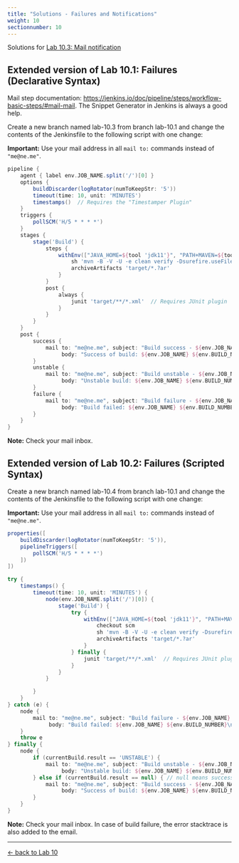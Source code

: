 ```yaml
---
title: "Solutions - Failures and Notifications"
weight: 10
sectionnumber: 10
---
```



Solutions for [Lab 10.3: Mail notification](../)


## Extended version of Lab 10.1: Failures (Declarative Syntax)


Mail step documentation: <https://jenkins.io/doc/pipeline/steps/workflow-basic-steps/#mail-mail>.
The Snippet Generator in Jenkins is always a good help.

Create a new branch named lab-10.3 from branch lab-10.1 and change the contents of the Jenkinsfile to the following script with one change:

**Important:** Use your mail address in all ``mail to:`` commands instead of ``"me@ne.me"``.

```groovy
pipeline {
    agent { label env.JOB_NAME.split('/')[0] }
    options {
        buildDiscarder(logRotator(numToKeepStr: '5'))
        timeout(time: 10, unit: 'MINUTES')
        timestamps()  // Requires the "Timestamper Plugin"
    }
    triggers {
        pollSCM('H/5 * * * *')
    }
    stages {
        stage('Build') {
            steps {
                withEnv(["JAVA_HOME=${tool 'jdk11'}", "PATH+MAVEN=${tool 'maven35'}/bin:${env.JAVA_HOME}/bin"]) {
                    sh 'mvn -B -V -U -e clean verify -Dsurefire.useFile=false -Dmaven.test.failure.ignore=true'
                    archiveArtifacts 'target/*.?ar'
                }
            }
            post {
                always {
                    junit 'target/**/*.xml'  // Requires JUnit plugin
                }
            }
        }
    }
    post {
        success {
            mail to: "me@ne.me", subject: "Build success - ${env.JOB_NAME} ${env.BUILD_NUMBER}",
                 body: "Success of build: ${env.JOB_NAME} ${env.BUILD_NUMBER}\nSee results in Jenkins: <${env.BUILD_URL}>"
        }
        unstable {
            mail to: "me@ne.me", subject: "Build unstable - ${env.JOB_NAME} ${env.BUILD_NUMBER}",
                 body: "Unstable build: ${env.JOB_NAME} ${env.BUILD_NUMBER}\nSee results in Jenkins: <${env.BUILD_URL}>"
        }
        failure {
            mail to: "me@ne.me", subject: "Build failure - ${env.JOB_NAME} ${env.BUILD_NUMBER}",
                 body: "Build failed: ${env.JOB_NAME} ${env.BUILD_NUMBER}\nSee results in Jenkins: <${env.BUILD_URL}>"
        }
    }
}
```

**Note:** Check your mail inbox.


## Extended version of Lab 10.2: Failures (Scripted Syntax)


Create a new branch named lab-10.4 from branch lab-10.1 and change the contents of the Jenkinsfile to the following script with one change:

**Important:** Use your mail address in all ``mail to:`` commands instead of ``"me@ne.me"``.

```groovy
properties([
    buildDiscarder(logRotator(numToKeepStr: '5')),
    pipelineTriggers([
        pollSCM('H/5 * * * *')
    ])
])

try {
    timestamps() {
        timeout(time: 10, unit: 'MINUTES') {
            node(env.JOB_NAME.split('/')[0]) {
                stage('Build') {
                    try {
                        withEnv(["JAVA_HOME=${tool 'jdk11'}", "PATH+MAVEN=${tool 'maven35'}/bin:${env.JAVA_HOME}/bin"]) {
                            checkout scm
                            sh 'mvn -B -V -U -e clean verify -Dsurefire.useFile=false -Dmaven.test.failure.ignore=true'
                            archiveArtifacts 'target/*.?ar'
                        }
                    } finally {
                        junit 'target/**/*.xml'  // Requires JUnit plugin
                    }
                }
            }

        }
    }
} catch (e) {
    node {
        mail to: "me@ne.me", subject: "Build failure - ${env.JOB_NAME} ${env.BUILD_NUMBER}",
             body: "Build failed: ${env.JOB_NAME} ${env.BUILD_NUMBER}\nSee results in Jenkins: <${env.BUILD_URL}>\n\n${e.stackTrace}"
    }
    throw e
} finally {
    node {
        if (currentBuild.result == 'UNSTABLE') {
            mail to: "me@ne.me", subject: "Build unstable - ${env.JOB_NAME} ${env.BUILD_NUMBER}",
                 body: "Unstable build: ${env.JOB_NAME} ${env.BUILD_NUMBER}\nSee results in Jenkins: <${env.BUILD_URL}>"
        } else if (currentBuild.result == null) { // null means success
            mail to: "me@ne.me", subject: "Build success - ${env.JOB_NAME} ${env.BUILD_NUMBER}",
                 body: "Success of build: ${env.JOB_NAME} ${env.BUILD_NUMBER}\nSee results in Jenkins: <${env.BUILD_URL}>"
        }
    }
}
```

**Note:** Check your mail inbox. In case of build failure, the error stacktrace is also added to the email.

---

[← back to Lab 10](../)
